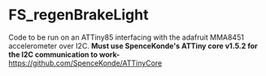 # FS_regenBrakeLight
Code to be run on an ATTiny85 interfacing with the adafruit MMA8451 accelerometer over I2C.
**Must use SpenceKonde's ATTiny core v1.5.2 for the I2C communication to work-**
https://github.com/SpenceKonde/ATTinyCore
